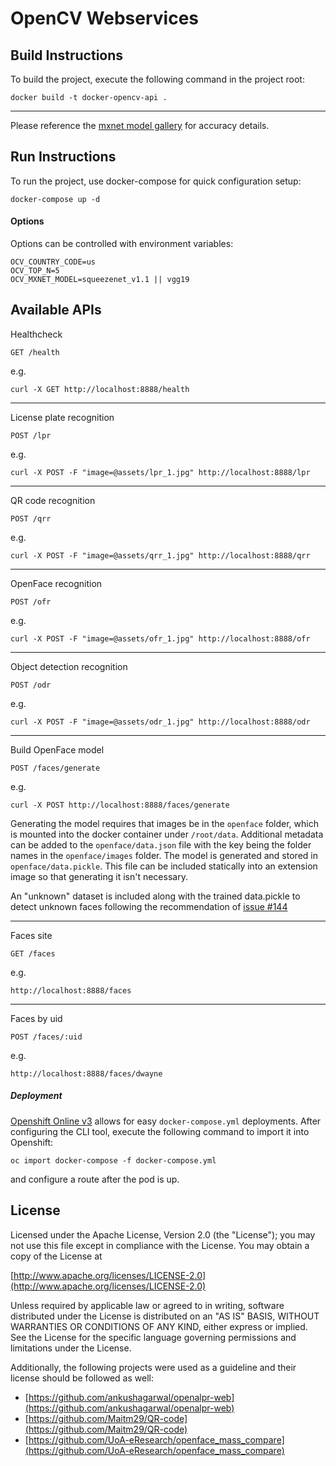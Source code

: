 # OpenCV Webservices

## Build Instructions

To build the project, execute the following command in the project root:

```
docker build -t docker-opencv-api .
```

---
Please reference the [mxnet model gallery](https://github.com/dmlc/mxnet-model-gallery) for accuracy details.

## Run Instructions

To run the project, use docker-compose for quick configuration setup:

```
docker-compose up -d
```

#### Options

Options can be controlled with environment variables:

```
OCV_COUNTRY_CODE=us
OCV_TOP_N=5
OCV_MXNET_MODEL=squeezenet_v1.1 || vgg19
```

## Available APIs

Healthcheck

```
GET /health
```

e.g.
```
curl -X GET http://localhost:8888/health
```

---
License plate recognition

```
POST /lpr
```

e.g.
```
curl -X POST -F "image=@assets/lpr_1.jpg" http://localhost:8888/lpr
```

___
QR code recognition

```
POST /qrr
```

e.g.
```
curl -X POST -F "image=@assets/qrr_1.jpg" http://localhost:8888/qrr
```

___
OpenFace recognition

```
POST /ofr
```

e.g.
```
curl -X POST -F "image=@assets/ofr_1.jpg" http://localhost:8888/ofr
```

___
Object detection recognition

```
POST /odr
```

e.g.
```
curl -X POST -F "image=@assets/odr_1.jpg" http://localhost:8888/odr
```

___
Build OpenFace model

```
POST /faces/generate
```

e.g.
```
curl -X POST http://localhost:8888/faces/generate
```

Generating the model requires that images be in the `openface` folder, which is mounted into the docker container under `/root/data`. Additional metadata can be added to the `openface/data.json` file with the key being the folder names in the `openface/images` folder. The model is generated and stored in `openface/data.pickle`. This file can be included statically into an extension image so that generating it isn't necessary.

An "unknown" dataset is included along with the trained data.pickle to detect unknown faces following the recommendation of [issue #144](https://github.com/cmusatyalab/openface/issues/144)
___
Faces site

```
GET /faces
```

e.g.
```
http://localhost:8888/faces
```

___
Faces by uid

```
POST /faces/:uid
```

e.g.
```
http://localhost:8888/faces/dwayne
```

##### Deployment

[Openshift Online v3](https://manage.openshift.com/) allows for easy `docker-compose.yml` deployments. After configuring the CLI tool, execute the following command to import it into Openshift:

```
oc import docker-compose -f docker-compose.yml
```

and configure a route after the pod is up.

## License

Licensed under the Apache License, Version 2.0 (the "License");
you may not use this file except in compliance with the License.
You may obtain a copy of the License at

[http://www.apache.org/licenses/LICENSE-2.0](http://www.apache.org/licenses/LICENSE-2.0)

Unless required by applicable law or agreed to in writing, software
distributed under the License is distributed on an "AS IS" BASIS,
WITHOUT WARRANTIES OR CONDITIONS OF ANY KIND, either express or implied.
See the License for the specific language governing permissions and
limitations under the License.

Additionally, the following projects were used as a guideline and their license should be followed as well:

- [https://github.com/ankushagarwal/openalpr-web](https://github.com/ankushagarwal/openalpr-web)
- [https://github.com/Maitm29/QR-code](https://github.com/Maitm29/QR-code)
- [https://github.com/UoA-eResearch/openface_mass_compare](https://github.com/UoA-eResearch/openface_mass_compare)